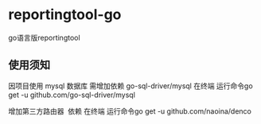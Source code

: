 # reportingtool-go
go语言版reportingtool
## 使用须知
因项目使用 mysql 数据库 需增加依赖  go-sql-driver/mysql
在终端 运行命令go get -u github.com/go-sql-driver/mysql


增加第三方路由器  依赖
在终端 运行命令go get -u github.com/naoina/denco
